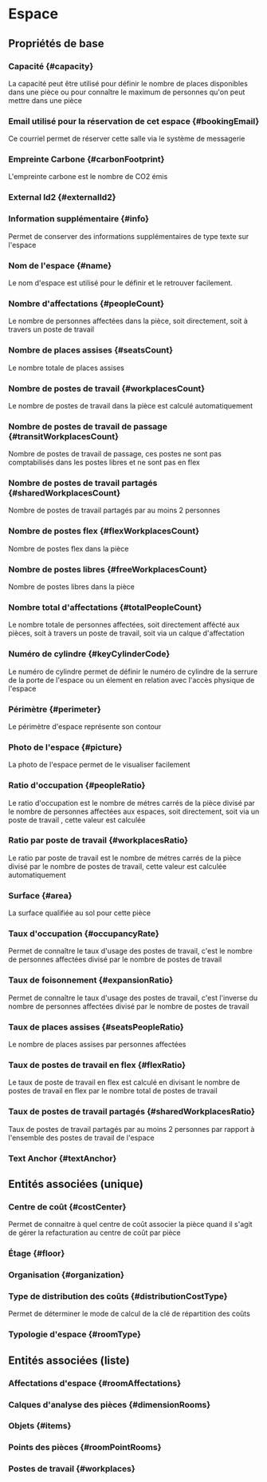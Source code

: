 # Espace



## Propriétés de base

### Capacité {#capacity}
        
La capacité peut être utilisé pour définir le nombre de places disponibles dans une pièce ou pour connaître le maximum de personnes qu'on peut mettre dans une pièce
### Email utilisé pour la réservation de cet espace {#bookingEmail}
        
Ce courriel permet de réserver cette salle via le système de messagerie
### Empreinte Carbone {#carbonFootprint}
        
L'empreinte carbone est le nombre de CO2 émis
### External Id2 {#externalId2}
        

### Information supplémentaire {#info}
        
Permet de conserver des informations supplémentaires de type texte sur l'espace
### Nom de l'espace {#name}
        
Le nom d'espace est utilisé pour le définir et le retrouver facilement.
### Nombre d'affectations {#peopleCount}
        
Le nombre de personnes affectées dans la pièce, soit directement, soit à travers un poste de travail
### Nombre de places assises {#seatsCount}
        
Le nombre totale de places assises
### Nombre de postes de travail {#workplacesCount}
        
Le nombre de postes de travail dans la pièce est calculé automatiquement
### Nombre de postes de travail de passage {#transitWorkplacesCount}
        
Nombre de postes de travail de passage, ces postes ne sont pas comptabilisés dans les postes libres et ne sont pas en flex
### Nombre de postes de travail partagés {#sharedWorkplacesCount}
        
Nombre de postes de travail partagés par au moins 2 personnes
### Nombre de postes flex {#flexWorkplacesCount}
        
Nombre de postes flex dans la pièce
### Nombre de postes libres {#freeWorkplacesCount}
        
Nombre de postes libres dans la pièce
### Nombre total d'affectations {#totalPeopleCount}
        
Le nombre totale de personnes affectées, soit directement affécté aux pièces, soit à travers un poste de travail, soit via un calque d'affectation
### Numéro de cylindre {#keyCylinderCode}
        
Le numéro de cylindre permet de définir le numéro de cylindre de la serrure de la porte de l'espace ou un élement en relation avec l'accès physique de l'espace
### Périmètre {#perimeter}
        
Le périmètre d'espace représente son contour
### Photo de l'espace {#picture}
        
La photo de l'espace permet de le visualiser facilement
### Ratio d'occupation {#peopleRatio}
        
Le ratio d'occupation est le nombre de métres carrés de la pièce divisé par le nombre de personnes affectées aux espaces, soit directement, soit via un poste de travail , cette valeur est calculée
### Ratio par poste de travail {#workplacesRatio}
        
Le ratio par poste de travail est le nombre de métres carrés de la pièce divisé par le nombre de postes de travail, cette valeur est calculée automatiquement
### Surface {#area}
        
La surface qualifiée au sol pour cette pièce
### Taux d'occupation {#occupancyRate}
        
Permet de connaître le taux d'usage des postes de travail, c'est le nombre de personnes affectées divisé par le nombre de postes de travail
### Taux de foisonnement {#expansionRatio}
        
Permet de connaître le taux d'usage des postes de travail, c'est l'inverse du nombre de personnes affectées divisé par le nombre de postes de travail
### Taux de places assises {#seatsPeopleRatio}
        
Le nombre de places assises par personnes affectées
### Taux de postes de travail en flex {#flexRatio}
        
Le taux de poste de travail en flex est calculé en divisant le nombre de postes de travail en flex par le nombre total de postes de travail
### Taux de postes de travail partagés {#sharedWorkplacesRatio}
        
Taux de postes de travail partagés par au moins 2 personnes par rapport à l'ensemble des postes de travail de l'espace
### Text Anchor {#textAnchor}
        


## Entités associées (unique)

### Centre de coût {#costCenter}
        
Permet de connaitre à quel centre de coût associer la pièce quand il s'agit de gérer la refacturation au centre de coût par pièce
### Étage {#floor}
        

### Organisation {#organization}
        

### Type de distribution des coûts {#distributionCostType}
        
Permet de déterminer le mode de calcul de la clé de répartition des coûts
### Typologie d'espace {#roomType}
        


## Entités associées (liste)

### Affectations d'espace {#roomAffectations}
        

### Calques d'analyse des pièces {#dimensionRooms}
        

### Objets {#items}
        

### Points des pièces {#roomPointRooms}
        

### Postes de travail {#workplaces}
        




<!--- THIS FILE IS GENERATED PLEASE DO NOT EDIT IT DIRECTLY --->
